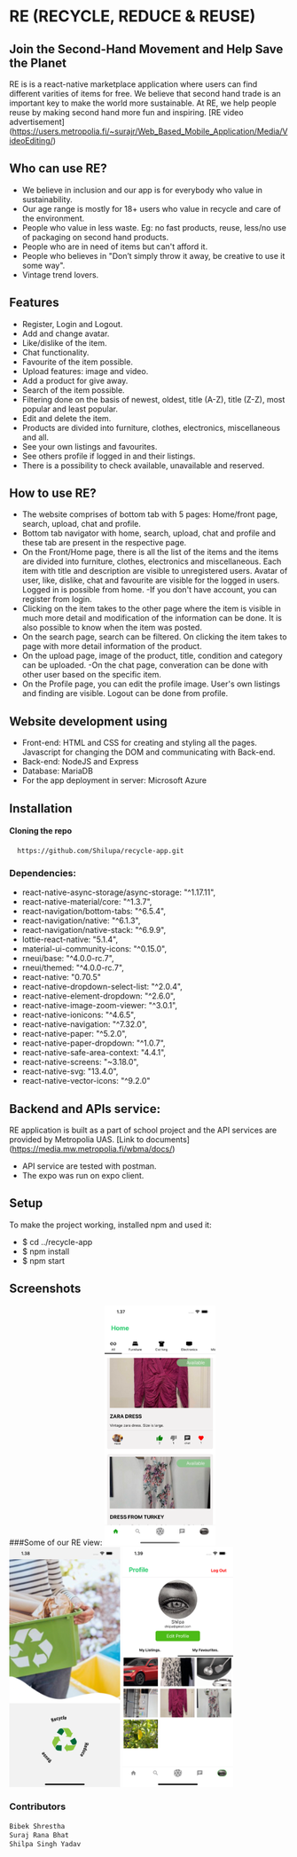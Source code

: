 # RE (RECYCLE, REDUCE & REUSE)
## Join the Second-Hand Movement and Help Save the Planet

RE is  is a react-native marketplace application where users can find different varities of items for free. We believe that second hand trade is an important key to make the world more sustainable. At RE, we help people reuse by making second hand more fun and inspiring. [RE video advertisement] (https://users.metropolia.fi/~surajr/Web_Based_Mobile_Application/Media/VideoEditing/)

## Who can use RE?
- We believe in inclusion and our app is for everybody who value in sustainability.
- Our age range is mostly for 18+ users who value in recycle and care of the environment.
- People who value in less waste. Eg: no fast products, reuse, less/no use of  packaging on second hand products.
- People who are in need of items but can't afford it.
- People who believes in "Don’t simply throw it away, be creative to use it some way".
- Vintage trend lovers.

## Features
- Register, Login and Logout.
- Add and change avatar.
- Like/dislike of the item.
- Chat functionality.
- Favourite of the item possible.
- Upload features: image and video.
- Add a product for give away.
- Search of the item possible.
- Filtering done on the basis of newest, oldest, title (A-Z), title (Z-Z), most popular and least popular.
- Edit and delete the item.
- Products are divided into furniture, clothes, electronics, miscellaneous and all.
- See your own listings and favourites.
- See others profile if logged in and their listings.
- There is a possibility to check available, unavailable and reserved.

## How to use RE?
- The website comprises of bottom tab with 5 pages: Home/front page, search, upload, chat and profile.
- Bottom tab navigator with home, search, upload, chat and profile and these tab are present in the respective page.
- On the Front/Home page, there is all the list of the items and the items are divided into furniture, clothes, electronics and miscellaneous. Each item with title and description are visible to unregistered users. Avatar of user, like, dislike, chat and favourite are visible for the logged in users. Logged in is possible from home.
-If you don't have account, you can register from login.
- Clicking on the item takes to the other page where the item is visible in much more detail and modification of the information can be done. It is also possible to know when the item was posted.
- On the search page, search can be filtered. On clicking the item takes to page with more detail information of the product.
- On the upload page, image of the product, title, condition and category can be uploaded.
-On the chat page, converation can be done with other user based on the specific item.
- On the Profile page, you can edit the profile image. User's own listings and finding are visible. Logout can be done from profile.

## Website development using
- Front-end: HTML and CSS for creating and styling all the pages. Javascript for changing the DOM and communicating with Back-end.
- Back-end: NodeJS and Express
- Database: MariaDB
- For the app deployment in server: Microsoft Azure


## Installation

#### Cloning the repo

```http
  https://github.com/Shilupa/recycle-app.git
```
### Dependencies:
- react-native-async-storage/async-storage: "^1.17.11",
- react-native-material/core: "^1.3.7",
- react-navigation/bottom-tabs: "^6.5.4",
- react-navigation/native: "^6.1.3",
- react-navigation/native-stack: "^6.9.9",
- lottie-react-native: "5.1.4",
- material-ui-community-icons: "^0.15.0",
- rneui/base: "^4.0.0-rc.7",
- rneui/themed: "^4.0.0-rc.7",
- react-native: "0.70.5"
- react-native-dropdown-select-list: "^2.0.4",
- react-native-element-dropdown: "^2.6.0",
- react-native-image-zoom-viewer: "^3.0.1",
- react-native-ionicons: "^4.6.5",
- react-native-navigation: "^7.32.0",
- react-native-paper: "^5.2.0",
- react-native-paper-dropdown: "^1.0.7",
- react-native-safe-area-context: "4.4.1",
- react-native-screens: "~3.18.0",
- react-native-svg: "13.4.0",
- react-native-vector-icons: "^9.2.0"

## Backend and APIs service:
RE application is built as a part of school project and the API services are provided by Metropolia UAS. [Link to documents] (https://media.mw.metropolia.fi/wbma/docs/)

- API service are tested with postman.
- The expo was run on expo client.

## Setup
To make the project working, installed npm and used it:
- $ cd ../recycle-app
- $ npm install
- $ npm start

## Screenshots
###Some of our RE view:
<img src="/assets/home.png" width="200"> <img src="/assets/coverpage.png" width="200"> <img src="/assets/profile.png" width="200">

### Contributors
    Bibek Shrestha
    Suraj Rana Bhat
    Shilpa Singh Yadav
